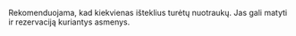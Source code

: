 Rekomenduojama, kad kiekvienas išteklius turėtų nuotraukų. Jas gali matyti ir rezervaciją kuriantys asmenys.